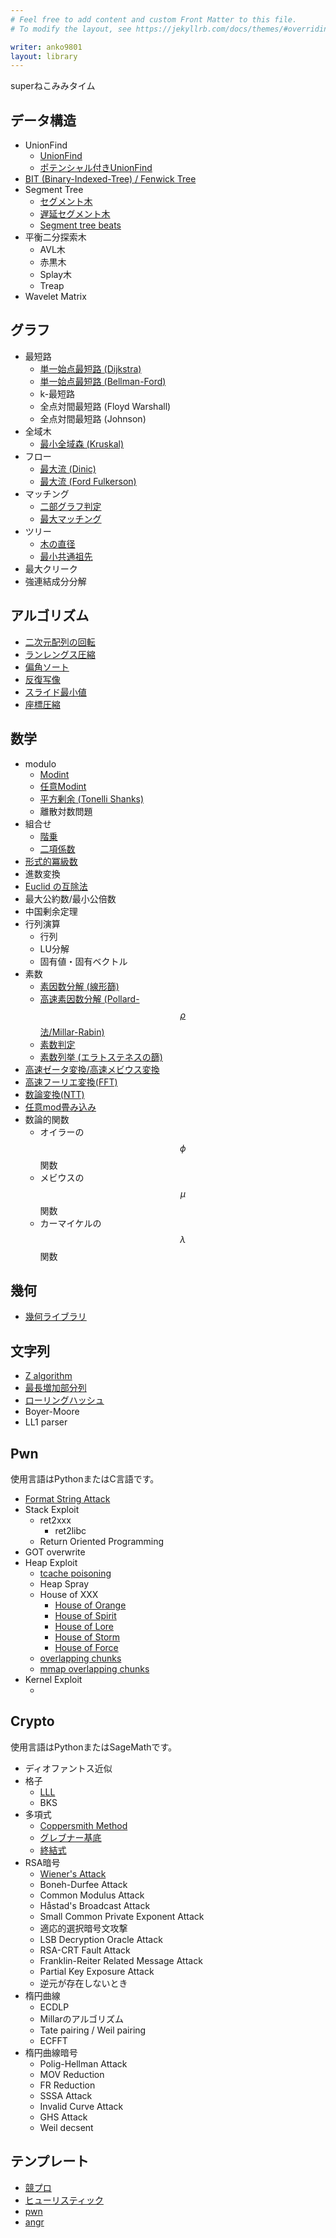 ```yaml
---
# Feel free to add content and custom Front Matter to this file.
# To modify the layout, see https://jekyllrb.com/docs/themes/#overriding-theme-defaults

writer: anko9801
layout: library
---
```


superねこみみタイム

<!-- {% assign mydocs = site.snippets | group_by: 'category' %}
{% for cat in mydocs %}

## {{ cat.name }}
{% assign items = cat.items | sort: 'title' %}{% for item in items %}
- [{{item.title}}]({{ item.url | relative_url }}){% endfor %}{% endfor %} -->

## データ構造

- UnionFind
  - [UnionFind](./snippets/unionfind)
  - [ポテンシャル付きUnionFind](./snippets/pot-unionfind)
- [BIT (Binary-Indexed-Tree) / Fenwick Tree](./snippets/fenwicktree)
- Segment Tree
  - [セグメント木](./snippets/segtree)
  - [遅延セグメント木](./snippets/lazysegtree)
  - [Segment tree beats](./snippets/segtreebeats)
- 平衡二分探索木
  - AVL木
  - 赤黒木
  - Splay木
  - Treap
- Wavelet Matrix

## グラフ

- 最短路
  - [単一始点最短路 (Dijkstra)](./snippets/dijkstra)
  - [単一始点最短路 (Bellman-Ford)](./snippets/bellmanford)
  - k-最短路
  - 全点対間最短路 (Floyd Warshall)
  - 全点対間最短路 (Johnson)
- 全域木
  - [最小全域森 (Kruskal)](./snippets/kruskal)
- フロー
  - [最大流 (Dinic)](./snippets/dinic)
  - [最大流 (Ford Fulkerson)](./snippets/ford-fulkerson)
- マッチング
  - [二部グラフ判定](./snippets/bipartite)
  - [最大マッチング]()
- ツリー
  - [木の直径](./snippets/double-sweep)
  - [最小共通祖先](./snippets/lowest-common-ancestor)
- 最大クリーク
- 強連結成分分解

## アルゴリズム

- [二次元配列の回転](./snippets/vector2d-rotate)
- [ランレングス圧縮](./snippets/run-length-encode)
- [偏角ソート](./snippets/arg-sort)
- [反復写像](./snippets/iterated-function)
- [スライド最小値](./snippets/slideminimum)
- [座標圧縮](./snippets/compress)

## 数学

- modulo
  - [Modint](./snippets/modint)
  - [任意Modint](./snippets/arbitrary-modint)
  - [平方剰余 (Tonelli Shanks)]()
  - 離散対数問題
- 組合せ
  - [階乗](./snippets/factorial)
  - [二項係数](./snippets/binomial-coefficient)
- [形式的冪級数](./snippets/fps)
- 進数変換
- [Euclid の互除法](./snippets/bezout-coef)
- 最大公約数/最小公倍数
- 中国剰余定理
- 行列演算
  - 行列
  - LU分解
  - 固有値・固有ベクトル
- 素数
  - [素因数分解 (線形篩)](./snippets/sieve)
  - [高速素因数分解 (Pollard-$$\rho$$法/Millar-Rabin)]()
  - [素数判定]()
  - [素数列挙 (エラトステネスの篩)]()
- [高速ゼータ変換/高速メビウス変換](./snippets/zeta)
- [高速フーリエ変換(FFT)](./snippets/fft)
- [数論変換(NTT)](./snippets/ntt)
- [任意mod畳み込み]()
- 数論的関数
  - オイラーの$$\phi$$関数
  - メビウスの$$\mu$$関数
  - カーマイケルの$$\lambda$$関数

## 幾何

- [幾何ライブラリ](./snippets/geometry)

## 文字列

- [Z algorithm]()
- [最長増加部分列](./snippets/lis)
- [ローリングハッシュ](./snippets/rollinghash)
- Boyer-Moore
- LL1 parser

## Pwn

使用言語はPythonまたはC言語です。

- [Format String Attack]()
- Stack Exploit
  - ret2xxx
    - ret2libc
  - Return Oriented Programming
- GOT overwrite
- Heap Exploit
  - [tcache poisoning]()
  - Heap Spray
  - House of XXX
    - [House of Orange]()
    - [House of Spirit]()
    - [House of Lore]()
    - [House of Storm]()
    - [House of Force]()
  - [overlapping chunks]()
  - [mmap overlapping chunks]()
- Kernel Exploit
  - []()

## Crypto

使用言語はPythonまたはSageMathです。

- ディオファントス近似
- 格子
  - [LLL](./snippets/lll)
  - BKS
- 多項式
  - [Coppersmith Method](./snippets/coppersmith)
  - [グレブナー基底](./snippets/grobner)
  - [終結式](./snippets/resultant)
- RSA暗号
  - [Wiener's Attack](./snippets/wieners-attack)
  - Boneh-Durfee Attack
  - Common Modulus Attack
  - Håstad's Broadcast Attack
  - Small Common Private Exponent Attack
  - 適応的選択暗号文攻撃
  - LSB Decryption Oracle Attack
  - RSA-CRT Fault Attack
  - Franklin-Reiter Related Message Attack
  - Partial Key Exposure Attack
  - 逆元が存在しないとき
- 楕円曲線
  - ECDLP
  - Millarのアルゴリズム
  - Tate pairing / Weil pairing
  - ECFFT
- 楕円曲線暗号
  - Polig-Hellman Attack
  - MOV Reduction
  - FR Reduction
  - SSSA Attack
  - Invalid Curve Attack
  - GHS Attack
  - Weil decsent

## テンプレート

- [競プロ](./snippets/template)
- [ヒューリスティック](./snippets/heuristic)
- [pwn](./snippets/pwn)
- [angr](./snippets/angr)